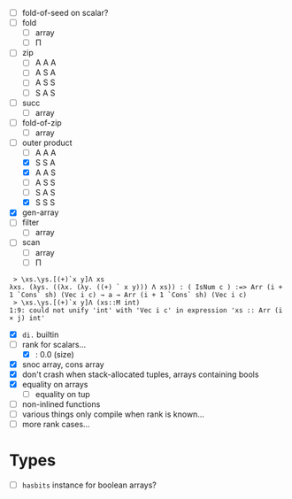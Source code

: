 - [ ] fold-of-seed on scalar?
- [ ] fold
  - [ ] array
  - [ ] Π
- [ ] zip
  - [ ] A A A
  - [ ] A S A
  - [ ] A S S
  - [ ] S A S
- [ ] succ
  - [ ] array
- [ ] fold-of-zip
  - [ ] array
- [ ] outer product
  - [ ] A A A
  - [x] S S A
  - [x] A A S
  - [ ] A S S
  - [ ] S A S
  - [x] S S S
- [x] gen-array
- [ ] filter
  - [ ] array
- [ ] scan
  - [ ] array
  - [ ] Π
```
 > \xs.\ys.[(+)`x y]Λ xs
λxs. (λys. ((λx. (λy. ((+) ` x y))) Λ xs)) : ( IsNum c ) :=> Arr (i + 1 `Cons` sh) (Vec i c) → a → Arr (i + 1 `Cons` sh) (Vec i c)
 > \xs.\ys.[(+)`x y]Λ (xs::M int)
1:9: could not unify 'int' with 'Vec i c' in expression 'xs :: Arr (i × j) int'
```
- [x] `di.` builtin
- [ ] rank for scalars...
  - [x] : 0.0 (size)
- [x] snoc array, cons array
- [x] don't crash when stack-allocated tuples, arrays containing bools
- [x] equality on arrays
  - [ ] equality on tup
- [ ] non-inlined functions
- [ ] various things only compile when rank is known...
- [ ] more rank cases...
# Types
- [ ] `hasbits` instance for boolean arrays?
